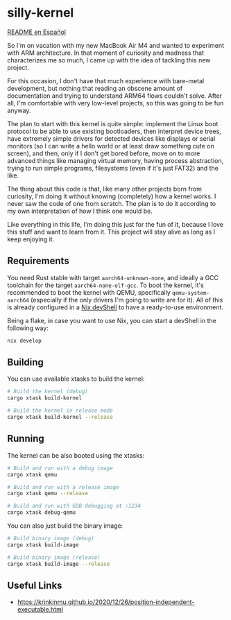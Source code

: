 # silly-kernel

[README en Español](README.md)

So I'm on vacation with my new MacBook Air M4 and wanted to experiment with ARM architecture. In that moment of curiosity and madness that characterizes me so much, I came up with the idea of tackling this new project.

For this occasion, I don't have that much experience with bare-metal development, but nothing that reading an obscene amount of documentation and trying to understand ARM64 flows couldn't solve. After all, I'm comfortable with very low-level projects, so this was going to be fun anyway.

The plan to start with this kernel is quite simple: implement the Linux boot protocol to be able to use existing bootloaders, then interpret device trees, have extremely simple drivers for detected devices like displays or serial monitors (so I can write a hello world or at least draw something cute on screen), and then, only if I don't get bored before, move on to more advanced things like managing virtual memory, having process abstraction, trying to run simple programs, filesystems (even if it's just FAT32) and the like.

The thing about this code is that, like many other projects born from curiosity, I'm doing it without knowing (completely) how a kernel works. I never saw the code of one from scratch. The plan is to do it according to my own interpretation of how I think one would be.

Like everything in this life, I'm doing this just for the fun of it, because I love this stuff and want to learn from it. This project will stay alive as long as I keep enjoying it.

## Requirements

You need Rust stable with target `aarch64-unknown-none`, and ideally a GCC toolchain for the target `aarch64-none-elf-gcc`. To boot the kernel, it's recommended to boot the kernel with QEMU, specifically `qemu-system-aarch64` (especially if the only drivers I'm going to write are for it). All of this is already configured in a [Nix devShell](flake.nix) to have a ready-to-use environment.

Being a flake, in case you want to use Nix, you can start a devShell in the following way:

```bash
nix develop
```

## Building

You can use available xtasks to build the kernel:

```bash
# Build the kernel (debug)
cargo xtask build-kernel

# Build the kernel in release mode
cargo xtask build-kernel --release
```

## Running

The kernel can be also booted using the xtasks:

```bash
# Build and run with a debug image
cargo xtask qemu

# Build and run with a release image
cargo xtask qemu --release

# Build and run with GDB debugging at :1234
cargo xtask debug-qemu
```

You can also just build the binary image:

```bash
# Build binary image (debug)
cargo xtask build-image

# Build binary image (release)
cargo xtask build-image --release
```

## Useful Links

* https://krinkinmu.github.io/2020/12/26/position-independent-executable.html
